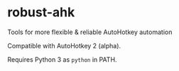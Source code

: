 # robust-ahk
Tools for more flexible &amp; reliable AutoHotkey automation

Compatible with AutoHotkey 2 (alpha).

Requires Python 3 as `python` in PATH.

